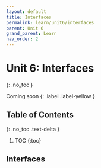 ```yaml
---
layout: default
title: Interfaces
permalink: learn/unit6/interfaces
parent: Unit 6
grand_parent: Learn
nav_order: 2
---
```


<!-- prettier-ignore-start -->
# Unit 6: Interfaces
{: .no_toc }

Coming soon
{: .label .label-yellow }

## Table of Contents
{: .no_toc .text-delta }

1. TOC
{:toc}
<!-- prettier-ignore-end -->

## Interfaces
